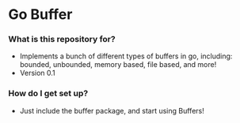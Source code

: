 # Go Buffer #

### What is this repository for? ###

* Implements a bunch of different types of buffers in go, including: bounded, unbounded, memory based, file based, and more!
* Version 0.1

### How do I get set up? ###

* Just include the buffer package, and start using Buffers!